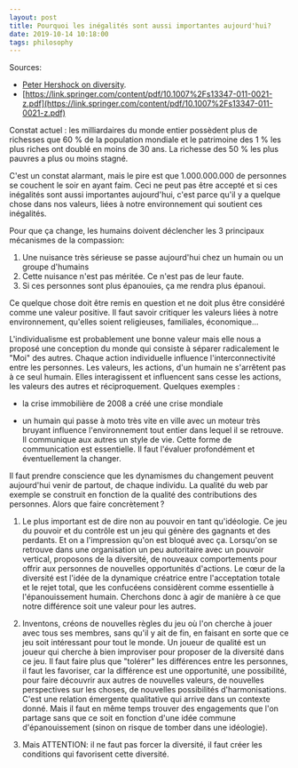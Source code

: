 ```yaml
---
layout: post
title: Pourquoi les inégalités sont aussi importantes aujourd'hui?
date: 2019-10-14 10:18:00
tags: philosophy
---
```


Sources:

- [Peter Hershock on diversity](https://www.youtube.com/watch?v=d-qmvvzBANY&t=364s).
- [https://link.springer.com/content/pdf/10.1007%2Fs13347-011-0021-z.pdf](https://link.springer.com/content/pdf/10.1007%2Fs13347-011-0021-z.pdf)

Constat actuel : les milliardaires du monde entier possèdent plus de richesses que 60 % de la population mondiale et le patrimoine des 1 % les plus riches ont doublé en moins de 30 ans. La richesse des 50 % les plus pauvres a plus ou moins stagné.

C'est un constat alarmant, mais le pire est que 1.000.000.000 de personnes se couchent le soir en ayant faim. Ceci ne peut pas être accepté et si ces inégalités sont aussi importantes aujourd'hui, c'est parce qu'il y a quelque chose dans nos valeurs, liées à notre environnement qui soutient ces inégalités. 

Pour que ça change, les humains doivent déclencher les 3 principaux mécanismes de la compassion:

1. Une nuisance très sérieuse se passe aujourd'hui chez un humain ou un groupe d'humains
2. Cette nuisance n'est pas méritée. Ce n'est pas de leur faute.
3. Si ces personnes sont plus épanouies, ça me rendra plus épanoui.

Ce quelque chose doit être remis en question et ne doit plus être considéré comme une valeur positive. Il faut savoir critiquer les valeurs liées à notre environnement, qu'elles soient religieuses, familiales, économique...

L'individualisme est probablement une bonne valeur mais elle nous a proposé une conception du monde qui consiste à séparer radicalement le "Moi" des autres. Chaque action individuelle influence l'interconnectivité entre les personnes. Les valeurs, les actions, d'un humain ne s'arrêtent pas à ce seul humain. Elles interagissent et influencent sans cesse les actions, les valeurs des autres et réciproquement. Quelques exemples :

- la crise immobilière de 2008 a créé une crise mondiale

- un humain qui passe à moto très vite en ville avec un moteur très bruyant influence l'environnement tout entier dans lequel il se retrouve. Il communique aux autres un style de vie. Cette forme de communication est essentielle. Il faut l'évaluer profondément et éventuellement la changer.

Il faut prendre conscience que les dynamismes du changement peuvent aujourd'hui venir de partout, de chaque individu. La qualité du web par exemple se construit en fonction de la qualité des contributions des personnes. Alors que faire concrètement ?

1. Le plus important est de dire non au pouvoir en tant qu'idéologie. Ce jeu du pouvoir et du contrôle est un jeu qui génère des gagnants et des perdants. Et on a l'impression qu'on est bloqué avec ça. Lorsqu'on se retrouve dans une organisation un peu autoritaire avec un pouvoir vertical, proposons de la diversité, de nouveaux comportements pour offrir aux personnes de nouvelles opportunités d'actions. Le cœur de la diversité est l'idée de la dynamique créatrice entre l'acceptation totale et le rejet total, que les confucéens considèrent comme essentielle à l'épanouissement humain. Cherchons donc à agir de manière à ce que notre différence soit une valeur pour les autres.

2. Inventons, créons de nouvelles règles du jeu où l'on cherche à jouer avec tous ses membres, sans qu'il y ait de fin, en faisant en sorte que ce jeu soit intéressant pour tout le monde. Un joueur de qualité est un joueur qui cherche à bien improviser pour proposer de la diversité dans ce jeu. Il faut faire plus que "tolérer" les différences entre les personnes, il faut les favoriser, car la différence est une opportunité, une possibilité, pour faire découvrir aux autres de nouvelles valeurs, de nouvelles perspectives sur les choses, de nouvelles possibilités d'harmonisations. C'est une relation émergente qualitative qui arrive dans un contexte donné. Mais il faut en même temps trouver des engagements que l'on partage sans que ce soit en fonction d'une idée commune d'épanouissement (sinon on risque de tomber dans une idéologie).

3. Mais ATTENTION: il ne faut pas forcer la diversité, il faut créer les conditions qui favorisent cette diversité.

